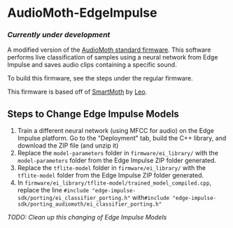 # AudioMoth-EdgeImpulse

### *Currently under development* ###

A modified version of the [AudioMoth standard firmware](https://github.com/OpenAcousticDevices/AudioMoth-Project). This software performs live classification of samples using a neural network from Edge Impulse and saves audio clips containing a specific sound.

To build this firmware, see the steps under the regular firmware. 

This firmware is based off of [SmartMoth](https://github.com/leocorne/AudioMoth-Project) by [Leo](https://github.com/leocorne).

## Steps to Change Edge Impulse Models ##

1. Train a different neural network (using MFCC for audio) on the Edge Impulse platform. Go to the "Deployment" tab, build the C++ library, and download the ZIP file (and unzip it)
2. Replace the `model-parameters` folder in `firmware/ei_library/` with the `model-parameters` folder from the Edge Impulse ZIP folder generated. 
3. Replace the `tflite-model` folder in `firmware/ei_library/` with the `tflite-model` folder from the Edge Impulse ZIP folder generated.
4. In `firmware/ei_library/tflite-model/trained_model_compiled.cpp`, replace the line `#include "edge-impulse-sdk/porting/ei_classifier_porting.h"` with`#include "edge-impulse-sdk/porting_audiomoth/ei_classifier_porting.h"`

*TODO: Clean up this changing of Edge Impulse Models*
